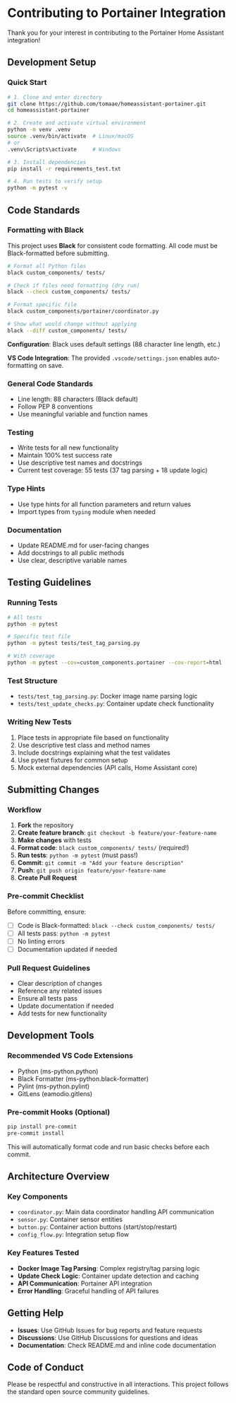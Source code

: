# Contributing to Portainer Integration

Thank you for your interest in contributing to the Portainer Home Assistant integration!

## Development Setup

### Quick Start

```bash
# 1. Clone and enter directory
git clone https://github.com/tomaae/homeassistant-portainer.git
cd homeassistant-portainer

# 2. Create and activate virtual environment
python -m venv .venv
source .venv/bin/activate  # Linux/macOS
# or
.venv\Scripts\activate     # Windows

# 3. Install dependencies
pip install -r requirements_test.txt

# 4. Run tests to verify setup
python -m pytest -v
```

## Code Standards

### Formatting with Black

This project uses **Black** for consistent code formatting. All code must be Black-formatted before submitting.

```bash
# Format all Python files
black custom_components/ tests/

# Check if files need formatting (dry run)
black --check custom_components/ tests/

# Format specific file
black custom_components/portainer/coordinator.py

# Show what would change without applying
black --diff custom_components/ tests/
```

**Configuration**: Black uses default settings (88 character line length, etc.)

**VS Code Integration**: The provided `.vscode/settings.json` enables auto-formatting on save.

### General Code Standards

- Line length: 88 characters (Black default)
- Follow PEP 8 conventions
- Use meaningful variable and function names

### Testing

- Write tests for all new functionality
- Maintain 100% test success rate
- Use descriptive test names and docstrings
- Current test coverage: 55 tests (37 tag parsing + 18 update logic)

### Type Hints

- Use type hints for all function parameters and return values
- Import types from `typing` module when needed

### Documentation

- Update README.md for user-facing changes
- Add docstrings to all public methods
- Use clear, descriptive variable names

## Testing Guidelines

### Running Tests

```bash
# All tests
python -m pytest

# Specific test file
python -m pytest tests/test_tag_parsing.py

# With coverage
python -m pytest --cov=custom_components.portainer --cov-report=html
```

### Test Structure

- `tests/test_tag_parsing.py`: Docker image name parsing logic
- `tests/test_update_checks.py`: Container update check functionality

### Writing New Tests

1. Place tests in appropriate file based on functionality
2. Use descriptive test class and method names
3. Include docstrings explaining what the test validates
4. Use pytest fixtures for common setup
5. Mock external dependencies (API calls, Home Assistant core)

## Submitting Changes

### Workflow

1. **Fork** the repository
2. **Create feature branch**: `git checkout -b feature/your-feature-name`
3. **Make changes** with tests
4. **Format code**: `black custom_components/ tests/` (required!)
5. **Run tests**: `python -m pytest` (must pass!)
6. **Commit**: `git commit -m "Add your feature description"`
7. **Push**: `git push origin feature/your-feature-name`
8. **Create Pull Request**

### Pre-commit Checklist

Before committing, ensure:

- [ ] Code is Black-formatted: `black --check custom_components/ tests/`
- [ ] All tests pass: `python -m pytest`
- [ ] No linting errors
- [ ] Documentation updated if needed

### Pull Request Guidelines

- Clear description of changes
- Reference any related issues
- Ensure all tests pass
- Update documentation if needed
- Add tests for new functionality

## Development Tools

### Recommended VS Code Extensions

- Python (ms-python.python)
- Black Formatter (ms-python.black-formatter)
- Pylint (ms-python.pylint)
- GitLens (eamodio.gitlens)

### Pre-commit Hooks (Optional)

```bash
pip install pre-commit
pre-commit install
```

This will automatically format code and run basic checks before each commit.

## Architecture Overview

### Key Components

- `coordinator.py`: Main data coordinator handling API communication
- `sensor.py`: Container sensor entities
- `button.py`: Container action buttons (start/stop/restart)
- `config_flow.py`: Integration setup flow

### Key Features Tested

- **Docker Image Tag Parsing**: Complex registry/tag parsing logic
- **Update Check Logic**: Container update detection and caching
- **API Communication**: Portainer API integration
- **Error Handling**: Graceful handling of API failures

## Getting Help

- **Issues**: Use GitHub Issues for bug reports and feature requests
- **Discussions**: Use GitHub Discussions for questions and ideas
- **Documentation**: Check README.md and inline code documentation

## Code of Conduct

Please be respectful and constructive in all interactions. This project follows the standard open source community guidelines.
